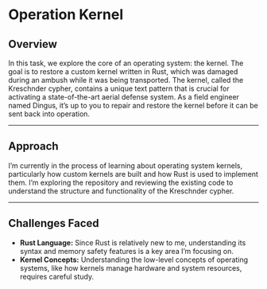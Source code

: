 # Operation Kernel

## Overview
In this task, we explore the core of an operating system: the kernel. The goal is to restore a custom kernel written in Rust, which was damaged during an ambush while it was being transported. The kernel, called the Kreschnder cypher, contains a unique text pattern that is crucial for activating a state-of-the-art aerial defense system. As a field engineer named Dingus, it’s up to you to repair and restore the kernel before it can be sent back into operation.

---

## Approach
I’m currently in the process of learning about operating system kernels, particularly how custom kernels are built and how Rust is used to implement them. I’m exploring the repository and reviewing the existing code to understand the structure and functionality of the Kreschnder cypher.

---

## Challenges Faced
- **Rust Language:** Since Rust is relatively new to me, understanding its syntax and memory safety features is a key area I’m focusing on.
- **Kernel Concepts:** Understanding the low-level concepts of operating systems, like how kernels manage hardware and system resources, requires careful study.
 

